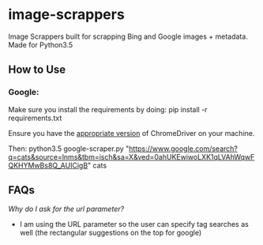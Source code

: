 # image-scrappers
Image Scrappers built for scrapping Bing and Google images + metadata. Made for Python3.5

## How to Use

### Google:

Make sure you install the requirements by doing:
	pip install -r requirements.txt

Ensure you have the [appropriate version](https://sites.google.com/a/chromium.org/chromedriver/downloads) of ChromeDriver on your machine.

Then:
	python3.5 google-scraper.py "https://www.google.com/search?q=cats&source=lnms&tbm=isch&sa=X&ved=0ahUKEwiwoLXK1qLVAhWqwFQKHYMwBs8Q_AUICigB" cats


## FAQs

*Why do I ask for the url parameter?*
 - I am using the URL parameter so the user can specify tag searches as well (the rectangular suggestions on the top for google)
